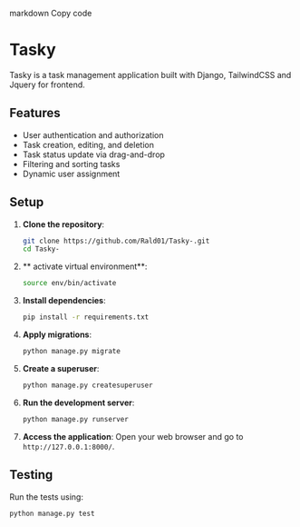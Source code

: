markdown
Copy code
# Tasky

Tasky is a task management application built with Django,  TailwindCSS and Jquery for frontend.

## Features
- User authentication and authorization
- Task creation, editing, and deletion
- Task status update via drag-and-drop
- Filtering and sorting tasks
- Dynamic user assignment

## Setup

1. **Clone the repository**:
    ```sh
    git clone https://github.com/Rald01/Tasky-.git
    cd Tasky-
    ```

2. ** activate virtual environment**:
    ```sh
    source env/bin/activate
    ```

3. **Install dependencies**:
    ```sh
    pip install -r requirements.txt
    ```

4. **Apply migrations**:
    ```sh
    python manage.py migrate
    ```

5. **Create a superuser**:
    ```sh
    python manage.py createsuperuser
    ```

6. **Run the development server**:
    ```sh
    python manage.py runserver 
    ```

7. **Access the application**:
    Open your web browser and go to `http://127.0.0.1:8000/`.

## Testing

Run the tests using:
```sh
python manage.py test